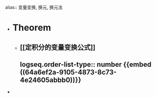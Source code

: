 alias:: 变量变换, 换元, 换元法

- # Theorem
	- ## [[定积分的变量变换公式]]
	  logseq.order-list-type:: number
	  {{embed ((64a6ef2a-9105-4873-8c73-4e24605abbb0))}}
		-
-